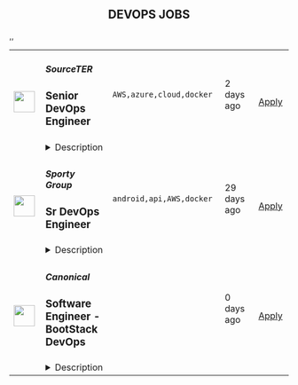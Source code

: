 <div align="center"><h2>DEVOPS JOBS</h2></div><table><tr>
                <td width="100" height="100" rowspan="2">
                    <img src="https://remotive.com/job/1751799/logo" width="38px" height="auto">
                </td>
                <td width="300">
                    <h5>SourceTER</h5>
                    <h3>Senior DevOps Engineer</h3>
                </td>
                <td width="300">
                    <code>AWS,azure,cloud,docker</code>
                </td>
                <td width="200">
                <text>2 days ago</text>
                </td>
                <td width="100" rowspan="2">
                <a href="https://remotive.com/remote-jobs/devops/senior-devops-engineer-1751799" align="right" target="_blank">Apply</a>
                </td>
            </tr>
            <tr>
                <td colspan="3">
                <details><summary>Description</summary>
                <p><strong>Our client </strong>is the only low-code messaging platform that provides a full ecosystem for streaming use cases over a cloud-native message broker that supports modern streaming pipelines and use cases by removing frictions of management, cost, resources, language barriers, and time for data-oriented developers and data engineers.</p>
<p>Our client is building an open-source, modern alternative to ConfluenT, that provides end-to-end support for in-app streaming use cases.</p>
<p>We are seeking a highly skilled and experienced Senior DevOps Engineer to join our dynamic and innovative team. As a Senior DevOps Engineer, you will be responsible for designing, implementing, and maintaining our company's DevOps processes and infrastructure. You will work closely with cross-functional teams, including development, operations, and security, to ensure efficient and reliable delivery of software products and services. The ideal candidate has a deep understanding of DevOps principles and best practices, excellent problem-solving skills, and a passion for automation and continuous improvement.</p>
<p><strong>Responsibilities:</strong></p>
<p>● Design, implement, and maintain the company's DevOps processes, tools, and infrastructure to enable efficient and reliable software delivery</p>
<p>● Collaborate with development, operations, and security teams to identify and implement automation, monitoring, and performance optimization strategies</p>
<p>● Develop and maintain CI/CD pipelines to enable continuous integration and deployment of software applications</p>
<p>● Ensure the scalability, availability, and security of the company's infrastructure by implementing robust monitoring, disaster recovery, and backup strategies</p>
<p>● Stay up-to-date with the latest DevOps trends, tools, and technologies and make recommendations for process improvements and tooling enhancements</p>
<p>● Implement GitOps practices for managing infrastructure and application deployments, ensuring declarative configuration and version-controlled consistency.</p>
<p>● Mentor and guide junior team members, promoting knowledge sharing and professional development.</p>
<p><strong>Requirements:</strong></p>
<p>● Must have experience in developing and maintaining Software-as-a-Service (SaaS) applications in cloud environments</p>
<p>● Bachelor's degree in Computer Science, Engineering, or a related field. Equivalent work experience may be considered</p>
<p>● 5 years of experience working as a DevOps Engineer, with a focus on designing and implementing scalable and automated infrastructure solutions</p>
<p>● Strong experience with cloud platforms such as AWS, Azure, and Google Cloud, including infrastructure provisioning, monitoring, and management</p>
<p>● Proficiency in configuration management tools such as Ansible</p>
<p>● Experience with containerization and orchestration tools such as Docker and Kubernetes</p>
<p>● Solid understanding of networking concepts, security best practices, and web application architectures</p>
<p>● Proven experience in building and maintaining CI/CD pipelines using tools like Jenkins, ArgoCD, and GitHub Actions</p>
<p>● Proficiency in scripting languages such as Python\Go and Bash</p>
<p>● Strong problem-solving skills with the ability to analyze complex systems and troubleshoot issues effectively</p>
<p>● Experience with infrastructure-as-code tools, particularly Terraform, for managing and provisioning cloud resources</p>
<p>● Knowledge and hands-on experience with GitOps principles and practices for managing infrastructure and application deployments</p>
<p>● Strong knowledge of Helm for managing and orchestrating the deployment of containerized applications in Kubernetes environments</p>
<p>● Excellent communication and collaboration skills with the ability to work effectively in cross-functional teams.</p>
<p><strong>We Offer:</strong></p>
<p>● Competitive market salary</p>
<p>● Flexible working hours</p>
<p>● Paid vacations</p>
<p>● Being a part of a team of professionals who knows how to build world-class products</p>
<p>● Wide range of excellent opportunities for professional and personal growth</p>
<p></p>
<img src="https://remotive.com/job/track/1751799/blank.gif?source=public_api" alt=""/>
                </details>
                </td>
            </tr>,<tr>
                <td width="100" height="100" rowspan="2">
                    <img src="https://remotive.com/job/1698903/logo" width="38px" height="auto">
                </td>
                <td width="300">
                    <h5>Sporty Group </h5>
                    <h3>Sr DevOps Engineer</h3>
                </td>
                <td width="300">
                    <code>android,api,AWS,docker</code>
                </td>
                <td width="200">
                <text>29 days ago</text>
                </td>
                <td width="100" rowspan="2">
                <a href="https://remotive.com/remote-jobs/devops/sr-devops-engineer-1698903" align="right" target="_blank">Apply</a>
                </td>
            </tr>
            <tr>
                <td colspan="3">
                <details><summary>Description</summary>
                <p>Sporty's sites are some of the most popular on the internet, consistently staying in Alexa's list of top websites for the countries they operate in</p><p><br></p><p><span style="font-size: 11pt">We spend millions per year on our infrastructure in order to support millions of users across more than 20 countries. Our DevOps Engineers play a key role in ensuring the smooth operation of the site, as well as setting up new infrastructure for greenfield projects and geographic expansion. </span></p><p><br></p><p><br></p><p><strong>Our Stack</strong></p><p><br></p><p><span style="font-size: 11pt">Languages: Java / Spring Boot, TypeScript / VueJS</span></p><p><span style="font-size: 11pt">Cloud Libraries: Netflix Eureka, Netflix Ribbon, Feign, Netflix Zuul</span></p><p><span style="font-size: 11pt">Database: MySQL, Oracle, Mybatis, Druid</span></p><p><span style="font-size: 11pt">Cache: Redisson, ElastiCache, Redis</span></p><p><span style="font-size: 11pt">MQ:  Apache RocketMQ</span></p><p><span style="font-size: 11pt">Tasking:  Elastic Job</span></p><p><span style="font-size: 11pt">Server: Netty</span></p><p><span style="font-size: 11pt">LoadBalance &amp; Proxy: Nginx</span></p><p><span style="font-size: 11pt">Virtualization: Docker, Kubernetes, Rancher</span></p><p><span style="font-size: 11pt">Computing &amp; Storage: AWS EC2, VPC, AWS Lambda, EBS, S3</span></p><p><span style="font-size: 11pt">Maintenance: AWS Opsworks, Salt, Chef</span></p><p><span style="font-size: 11pt">CI/CD: Drone, AWS Codepipeline, Jenkins</span></p><p><span style="font-size: 11pt">Monitoring: Grafana, Prometheus, AWS Cloudwatch</span></p><p><span style="font-size: 11pt">Logging: ELK, Rsyslog, Log4j2</span></p><p><span style="font-size: 11pt">CDN: Cloudflare</span></p><p><br></p><p><strong>Responsibilities</strong></p><p><br></p><p><span style="font-size: 11pt">Work with a team of DevOps and DBA professionals</span></p><p><span style="font-size: 11pt">Improve existing infrastructure and processes in the 6 countries we’re currently deployed in as well as streamlining processes deploy to new countries in the future</span></p><p><span style="font-size: 11pt">Holistically improve all aspects of our DevOps infrastructure including: reducing costs; streamlining environment provisioning; lowering response times and incorporating the latest techniques and technologies</span></p><p><span style="font-size: 11pt">Monitor and maintain the existing cloud infrastructure via autoscaling, automated alerts, and OpsWork and Grafana dashboards</span></p><p><span style="font-size: 11pt">Take ownership and responsibility for our cloud operation activities</span></p><p><span style="font-size: 11pt">Liaise with external security agencies for annual audits as well as perform our own internal security sweeps</span></p><p><span style="font-size: 11pt">Aid in reconfiguring existing architecture to allow for rapid deployments to new countries</span></p><p><span style="font-size: 11pt">Mentoring less experienced team members </span></p><p><br></p><p><strong>Requirements</strong></p><p><br></p><p><span style="font-size: 11pt">4+ years DevOps experience</span></p><p><span style="font-size: 11pt">Experience independently leading the planning and deployment of a project</span></p><p><span style="font-size: 11pt">Experienced with cloud platforms, especially AWS, including solid knowledge of how to utilise cloud resources to </span><span style="font-size: 14.6667px">fulfil</span><span style="font-size: 11pt"> the demand from other teams and production</span></p><p><span style="font-size: 11pt">A sound understanding of modern Micro Services and Service Mesh concepts</span></p><p><span style="font-size: 11pt">Experience managing Kubernetes, including CI / CD with Kubernetes</span></p><p><span style="font-size: 11pt">Solid networking knowledge, especially the TCP / IP stack and HTTP protocol</span></p><p><span style="font-size: 11pt">A strong understanding of cache, including CDN, HTTP cache, Redis / Memcached</span></p><p><span style="font-size: 11pt">Excellent troubleshooting skills, including Linux OS issue diagnosis and OS parameter </span><span style="font-size: 14.6667px">optimisation</span><span style="font-size: 11pt">, JVM </span><span style="font-size: 14.6667px">optimisation</span><span style="font-size: 11pt"> would be highly advantageous</span></p><p><br></p><p></p><p><br></p><p></p><p><strong>Benefits</strong></p><p><br></p><p>Quarterly and flash bonuses</p><p>Flexible working hours</p><p>Education allowance</p><p>Referral bonuses</p><p>28 days paid annual leave</p><p>2 x annual company retreats (Lisbon + Dubai in 2022 / Phuket in Q2 2023 + 1 more TBC!)</p><p>Highly talented, dependable co-workers in a global, multicultural organisation</p><p>Payment via world class online wallet system DEEL</p><p>Top of the line equipment supplied by market leader Hofy</p><p>We score 100% on The Joel Test </p><p>Our teams are small enough for you to be impactful</p><p>Our business is globally established and successful, offering stability and security to our Team Members</p><p><br></p><p><strong>Our Mission</strong></p><p><br></p><p>Our mission is to be an everyday entertainment platform for everyone</p><p><br></p><p><strong>Our Operating Principles</strong></p><p><br></p><p>1. Create Value for Users</p><p>2. Act in the Long-Term Interests of Sporty </p><p>3. Focus on Product Improvements &amp; Innovation </p><p>4. Be Responsible </p><p>5. Preserve Integrity &amp; Honesty </p><p>6. Respect Confidentiality &amp; Privacy </p><p>7. Ensure Stability, Security &amp; Scalability </p><p>8. Work Hard with Passion &amp; Pride</p><p><br></p><p><strong>Interview Process</strong></p><p><br></p><p>HackerRank Test </p><p>Remote video screening with our Talent Acquisition Team + live ID check </p><p>Remote 90 min video interview loop with 3 x Team Members (30 mins each) </p><p>Pre offer call with Talent Acquisition Team</p><p>ID check via Zinc </p><p>24-72 hour feedback loops throughout process </p><p><br></p><p><strong>Working at Sporty</strong></p><p><br></p><p>The top-down mentality at Sporty is high performance based, meaning we trust you to do your job with an emphasis on support to help you achieve, grow and de-block any issues when they're in your way.</p><p>Generally employees can choose their own hours, as long as they are collaborating and doing stand-ups etc. The emphasis is really on results. </p><p><br></p><p>As we are a highly structured and established company we are able to offer the security and support of a global business with the allure of a startup environment. Sporty is independently managed and financed, meaning we don’t have arbitrary shareholder or VC targets to cater to. </p><p><br></p><p>We literally build, spend and make decisions based on the ethos of building THE best platform of its kind. We are truly a tech company to the core and take excellent care of our Team Members.</p><img src="https://remotive.com/job/track/1698903/blank.gif?source=public_api" alt=""/>
                </details>
                </td>
            </tr>,<tr>
                <td width="100" height="100" rowspan="2">
                    <img src="https://pbs.twimg.com/profile_images/1673959375340290050/x7pNtXQ7_400x400.jpg" width="38px" height="auto">
                </td>
                <td width="300">
                    <h5>Canonical</h5>
                    <h3>Software Engineer - BootStack DevOps</h3>
                </td>
                <td width="300">
                    <code></code>
                </td>
                <td width="200">
                <text>0 days ago</text>
                </td>
                <td width="100" rowspan="2">
                <a href="https://canonical.com/careers/3290946" align="right" target="_blank">Apply</a>
                </td>
            </tr>
            <tr>
                <td colspan="3">
                <details><summary>Description</summary>
                
      <p>Help us shape the future of open source IT, devops, and IS, from bare metal to containers. Our goal is to revolutionise open source application and infrastructure operations.</p>
<p>We are on a mission to reshape the world of software operations, using Python and Golang for next-generation infrastructure-as-code and blazing a trail to model-driven operations. We want to enable companies to run very efficient bare metal operations for high performance computing, private cloud, data lakes and analytics. To achieve this we need to invent some new technology, and we need to build some new products. In support of that goal we hire software engineers who are passionate about quality, reliability and devops.</p>
<p>This team is part of our fully managed infrastructure operations organisation. Canonical runs many private OpenStack clouds and Kubernetes clusters for customers around the world, which enables us to improve our infra-as-code products based on our own real experience, mirroring that of our users and customers. We work in Python and Golang, creating open source operations capabilities that simplify these operations for anybody, worldwide, who is building on Ubuntu.</p>
<p>Our team collaborates with product, engineering, and operations teams. Most of the work is pure open source Python software development, with some planned work in Golang. The expectation is to focus on quality, design, documentation, tests and performance. The team develops and enhances our opscode and other open source packages, to ensure our platform is the easiest, most robust, and best performing way to drive your data centre.</p>
<p>This role is ideal for software engineers who want to work in Python/Golang, have a passion for distributed systems, and an interest in the entire Linux stack - from kernel to networking to virtualization and containers. Our Engineers are technically astute open source enthusiasts who are excited about cloud computing and are ready to join a global team charged with delivering world class services to our customers.</p>
<p><br><br></p>
<h3>What you’ll do</h3>
<ul>
<li>Work in Python and Golang to design and deliver open source software operations code</li>
<li>Work with the entire Linux stack, from kernel, networking, storage, to applications</li>
<li>Learn to think rigorously about application and infrastructure reliability</li>
<li>Shape high quality open source monitoring and alerting infrastructure</li>
<li>Simplify open source operations for our customers and open source community</li>
<li>Demonstrate sound engineering design and testing principles in your code</li>
<li>Follow agile software development practices</li>
<li>Coach and develop your colleagues where you have insights</li>
<li>Grow a healthy, collaborative engineering culture in line with the company values</li>
<li>Global travel up to 10% of time for internal and external events</li>
</ul>
<h3>Who you are</h3>
<ul>
<li>University degree in Computer Science or related software engineering field</li>
<li>Advanced level Python programming skills</li>
<li>Good to have - Golang programming skills</li>
<li>You are knowledgeable and passionate about software development&nbsp;</li>
<li>You are organised and want your team to deliver timely, high quality software</li>
<li>You have a demonstrated drive for continual learning</li>
<li>You understand the importance of reliable operations in a devops world</li>
<li>You have sound knowledge of cloud computing concepts &amp; technologies</li>
<li>You have practical knowledge of Linux and networking</li>
</ul>
<h3>What you will learn</h3>
<ul>
<li>Devops and site reliability engineering</li>
<li>OpenStack and Kubernetes in operation</li>
<li>Wide range of open source applications and skills</li>
<li>Real-life and hands-on exposure to a wide range of emerging technologies and tools&nbsp;</li>
</ul>
<h3>We offer:&nbsp;</h3>
<ul>
<li>Learning and development</li>
<li>Competitive salary</li>
<li>Recognition rewards</li>
<li>Annual leave</li>
<li>Priority Pass for travel</li>
</ul>
<h2><strong>About Canonical</strong></h2>
<p>Canonical is a pioneering tech firm that is at the forefront of the global move to open source. As the company that publishes Ubuntu, one of the most important open source projects and the platform for AI, IoT and the cloud, we are changing the world on a daily basis. We recruit on a global basis and set a very high standard for people joining the company. We expect excellence - in order to succeed, we need to be the best at what we do.</p>
<p>Canonical has been a remote-first company since its inception in 2004.​ Work at Canonical is a step into the future, and will challenge you to think differently, work smarter, learn new skills, and raise your game. Canonical provides a unique window into the world of 21st-century digital business.</p>
<h2><strong>Canonical is an equal opportunity employer</strong></h2>
<p>We are proud to foster a workplace free from discrimination. Diversity of experience, perspectives, and background create a better work environment and better products. <a href="https://canonical.com/careers/diversity/identity">Whatever your identity, we will give your application fair consideration.</a></p>
<p>#Stack</p><p>Requisition ID: 265</p><p></p>
    
                </details>
                </td>
            </tr>,<tr>
                <td width="100" height="100" rowspan="2">
                    <img src="https://pbs.twimg.com/profile_images/1470600385861611521/zGMS9sPM_400x400.png" width="38px" height="auto">
                </td>
                <td width="300">
                    <h5>Coalesce</h5>
                    <h3>DevOps Engineer</h3>
                </td>
                <td width="300">
                    <code></code>
                </td>
                <td width="200">
                <text>0 days ago</text>
                </td>
                <td width="100" rowspan="2">
                <a href="https://jobs.lever.co/coalesce.io/497eaa6d-bd10-438d-8ea9-0cf90a2b2d05" align="right" target="_blank">Apply</a>
                </td>
            </tr>
            <tr>
                <td colspan="3">
                <details><summary>Description</summary>
                <div class="section page-centered" data-qa="job-description"><div><span style="font-size: 10pt">Coalesce Software is hiring a DevOps Engineer to help us build the future of data analytics tooling. In this role you will play an important role in delivering our SaaS product to our customers at velocity and with reliability, working closely with our product, engineering, and customer success teams to keep our product moving forward and ensure an exceptional user experience for our customers.</span></div><div><br></div><div><span style="font-size: 10pt">What exactly does Coalesce do? Coalesce solves the most commonly failed project in IT: the data warehouse. Companies today need to be-data driven to be competitive. Coalesce is the only cloud-first data platform that enables companies to transform and streamline their analytics process, enabling data-driven decision making and visibility at enterprise scale.</span></div></div><div class="section page-centered"><div><h3>Key Responsibilities</h3><ul class="posting-requirements plain-list"><ul><li>Design and implement automated software builds, testing infrastructure, deployments, and associated monitoring</li><li>Contribute to CI/CD processes and infrastructure to facilitate faster deployment and testing times for software engineering teams</li><li>Contribute to planning and prioritization discussions</li><li>Facilitate onboarding customers from an infrastructure perspective</li></ul></ul></div></div><div class="section page-centered"><div><h3>Qualifications</h3><ul class="posting-requirements plain-list"><ul><li>Proficient with Kubernetes and/or Docker, preferably experience with GKE</li><li>Proficient with Google Cloud Platform or any major cloud platform--including experience with setting up and maintaining VMs, load balancing, containerization, certificates, etc.</li><li>Experience with GitHub Actions and Argo or similar CI/CD tooling</li><li>Experience with Terraform or similar IaaS</li><li>Experience with monitoring SaaS services</li><li>Exposure to software testing and the software development lifecycle</li></ul></ul></div></div><!--[2022-11-28] [GOLD-2535] Remove payTransparencyV1 when feature flag is fully removed--><div class="section page-centered" data-qa="closing-description"><div><span style="font-size: 10pt">Not a perfect fit? That’s OK! We have senior team members that can help you level up… Most importantly we are looking for individuals with the demonstrated ability to independently learn and develop. If you have an interest in data analytics and building great software with a high caliber team, we want to hear from you.</span></div></div><div class="section page-centered last-section-apply" data-qa="btn-apply-bottom"><a class="postings-btn template-btn-submit cerulean" data-qa="show-page-apply" href="https://jobs.lever.co/coalesce.io/497eaa6d-bd10-438d-8ea9-0cf90a2b2d05/apply">Apply for this job</a></div>
                </details>
                </td>
            </tr></table>